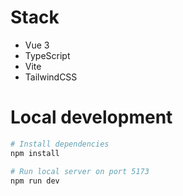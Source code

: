 # Stack

* Vue 3
* TypeScript
* Vite
* TailwindCSS

# Local development

```sh
# Install dependencies
npm install

# Run local server on port 5173
npm run dev
```